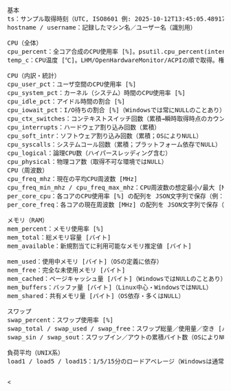 <pre>
基本
ts：サンプル取得時刻（UTC, ISO8601 例: 2025-10-12T13:45:05.489170Z）
hostname / username：記録したマシン名／ユーザー名（識別用）

CPU（全体）
cpu_percent：全コア合成のCPU使用率 [%]。psutil.cpu_percent(interval=…) の結果。
temp_c：CPU温度 [℃]。LHM/OpenHardwareMonitor/ACPIの順で取得。権限や機種により NULL になることあり。

CPU（内訳・統計）
cpu_user_pct：ユーザ空間のCPU使用率 [%]
cpu_system_pct：カーネル（システム）時間のCPU使用率 [%]
cpu_idle_pct：アイドル時間の割合 [%]
cpu_iowait_pct：I/O待ちの割合 [%]（Windowsでは常にNULLのことあり）
cpu_ctx_switches：コンテキストスイッチ回数（累積→瞬時取得時点のカウンタ）
cpu_interrupts：ハードウェア割り込み回数（累積）
cpu_soft_intr：ソフトウェア割り込み回数（累積；OSによりNULL）
cpu_syscalls：システムコール回数（累積；プラットフォーム依存でNULL）
cpu_logical：論理CPU数（ハイパースレッディング含む）
cpu_physical：物理コア数（取得不可な環境ではNULL）
CPU（周波数）
cpu_freq_mhz：現在の平均CPU周波数 [MHz]
cpu_freq_min_mhz / cpu_freq_max_mhz：CPU周波数の想定最小/最大 [MHz]（環境でNULLあり）
per_core_cpu：各コアのCPU使用率 [%] の配列を JSON文字列で保存（例：[3.1, 7.4, …]）
per_core_freq：各コアの現在周波数 [MHz] の配列を JSON文字列で保存（取得不可ならNULL）

メモリ（RAM）
mem_percent：メモリ使用率 [%]
mem_total：総メモリ容量 [バイト]
mem_available：新規割当てに利用可能なメモリ推定値 [バイト]

mem_used：使用中メモリ [バイト]（OSの定義に依存）
mem_free：完全な未使用メモリ [バイト]
mem_cached：ページキャッシュ量 [バイト]（WindowsではNULLのことあり）
mem_buffers：バッファ量 [バイト]（Linux中心・WindowsではNULL）
mem_shared：共有メモリ量 [バイト]（OS依存・多くはNULL）

スワップ
swap_percent：スワップ使用率 [%]
swap_total / swap_used / swap_free：スワップ総量／使用量／空き [バイト]
swap_sin / swap_sout：スワップイン／アウトの累積バイト数（OSによりNULL）

負荷平均（UNIX系）
load1 / load5 / load15：1/5/15分のロードアベレージ（Windowsは通常 NULL)

</pre>
  <
</pre>
